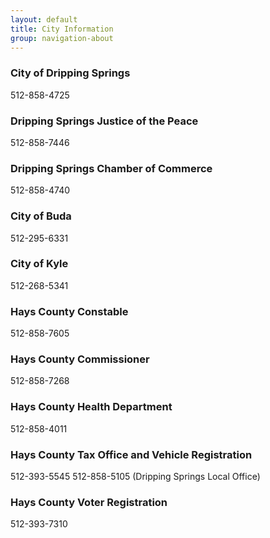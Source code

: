```yaml
---
layout: default
title: City Information
group: navigation-about
---
```


### City of Dripping Springs
512-858-4725

### Dripping Springs Justice of the Peace
512-858-7446

### Dripping Springs Chamber of Commerce
512-858-4740

### City of Buda
512-295-6331

### City of Kyle
512-268-5341

### Hays County Constable
512-858-7605

### Hays County Commissioner
512-858-7268

### Hays County Health Department
512-858-4011

### Hays County Tax Office and Vehicle Registration
512-393-5545
512-858-5105 (Dripping Springs Local Office)

### Hays County Voter Registration
512-393-7310